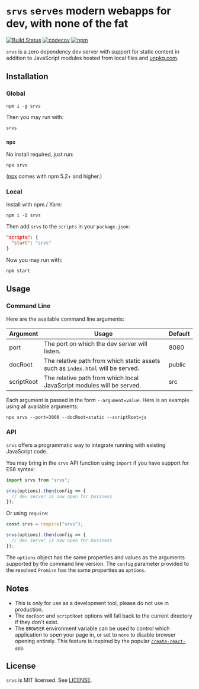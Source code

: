 # `srvs` `s`e`rv`e`s` modern webapps for dev, with none of the fat

[![Build Status](https://github.com/okwolf/srvs/actions/workflows/ci.yml/badge.svg)](https://github.com/okwolf/srvs/actions)
[![codecov](https://codecov.io/gh/okwolf/srvs/branch/master/graph/badge.svg)](https://codecov.io/gh/okwolf/srvs)
[![npm](https://img.shields.io/npm/v/srvs.svg)](https://www.npmjs.org/package/srvs)

`srvs` is a zero dependency dev server with support for static content in addition to JavaScript modules hosted from local files and [unpkg.com](https://unpkg.com).

## Installation

### Global

```console
npm i -g srvs
```

Then you may run with:

```console
srvs
```

### `npx`

No install required, just run:

```console
npx srvs
```

([npx](https://medium.com/@maybekatz/introducing-npx-an-npm-package-runner-55f7d4bd282b) comes with npm 5.2+ and higher.)

### Local

Install with npm / Yarn:

```console
npm i -D srvs
```

Then add `srvs` to the `scripts` in your `package.json`:

```json
"scripts": {
  "start": "srvs"
}
```

Now you may run with:

```console
npm start
```

## Usage

### Command Line

Here are the available command line arguments:

| Argument   | Usage                                                                           | Default |
| ---------- | ------------------------------------------------------------------------------- | ------- |
| port       | The port on which the dev server will listen.                                   | 8080    |
| docRoot    | The relative path from which static assets such as `index.html` will be served. | public  |
| scriptRoot | The relative path from which local JavaScript modules will be served.           | src     |

Each argument is passed in the form `--argument=value`. Here is an example using all available arguments:

```console
npx srvs --port=3000 --docRoot=static --scriptRoot=js
```

### API

`srvs` offers a programmatic way to integrate running with existing JavaScript code.

You may bring in the `srvs` API function using `import` if you have support for ES6 syntax:

```js
import srvs from "srvs";

srvs(options).then(config => {
  // dev server is now open for business
});
```

Or using `require`:

```js
const srvs = require("srvs");

srvs(options).then(config => {
  // dev server is now open for business
});
```

The `options` object has the same properties and values as the arguments supported by the command line version. The `config` parameter provided to the resolved `Promise` has the same properties as `options`.

## Notes

- This is only for use as a development tool, please do not use in production.
- The `docRoot` and `scriptRoot` options will fall back to the current directory if they don't exist.
- The `BROWSER` environment variable can be used to control which application to open your page in, or set to `none` to disable browser opening entirely. This feature is inspired by the popular [`create-react-app`](https://facebook.github.io/create-react-app/docs/advanced-configuration).

## License

`srvs` is MIT licensed. See [LICENSE](LICENSE.md).
